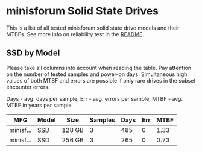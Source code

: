 minisforum Solid State Drives
=============================

This is a list of all tested minisforum solid state drive models and their MTBFs. See
more info on reliability test in the [README](https://github.com/linuxhw/SMART).

SSD by Model
------------

Please take all columns into account when reading the table. Pay attention on the
number of tested samples and power-on days. Simultaneous high values of both MTBF
and errors are possible if only rare drives in the subset encounter errors.

Days - avg. days per sample,
Err  - avg. errors per sample,
MTBF - avg. MTBF in years per sample.

| MFG       | Model              | Size   | Samples | Days  | Err   | MTBF |
|-----------|--------------------|--------|---------|-------|-------|------|
| minisf... | SSD                | 128 GB | 3       | 485   | 0     | 1.33   |
| minisf... | SSD                | 256 GB | 3       | 265   | 0     | 0.73   |
